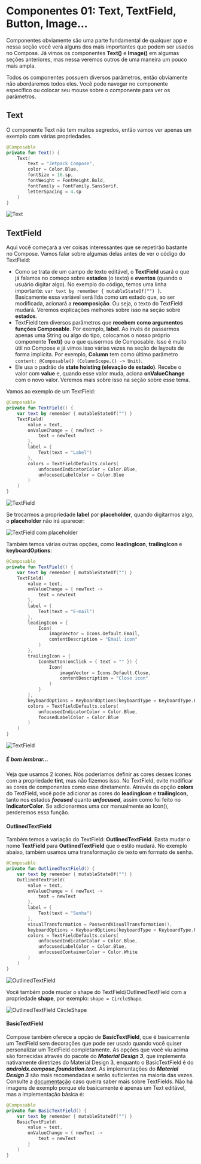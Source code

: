 # Componentes 01: Text, TextField, Button, Image...

Componentes obviamente são uma parte fundamental de qualquer app e nessa seção você verá alguns dos mais importantes que podem ser usados no Compose. Já vimos os componentes **Text()** e **Image()** em algumas seções anteriores, mas nessa veremos outros de uma maneira um pouco mais ampla.

Todos os componentes possuem diversos parâmetros, então obviamente não abordaremos todos eles. Você pode navegar no componente específico ou colocar seu mouse sobre o componente para ver os parâmetros.

## Text

O componente Text não tem muitos segredos, então vamos ver apenas um exemplo com várias propriedades.

```kotlin
@Composable
private fun Text() {
    Text(
        text = "Jetpack Compose",
        color = Color.Blue,
        fontSize = 16.sp,
        fontWeight = FontWeight.Bold,
        fontFamily = FontFamily.SansSerif,
        letterSpacing = 4.sp
    )
}
```

![Text](img-01.png)

## TextField

Aqui você começará a ver coisas interessantes que se repetirão bastante no Compose. Vamos falar sobre algumas delas antes de ver o código do TextField:

- Como se trata de um campo de texto editável, o **TextField** usará o que já falamos no começo sobre **estados** (o texto) e **eventos** (quando o usuário digitar algo). No exemplo do código, temos uma linha importante: ```var text by remember { mutableStateOf("") }```. Basicamente essa variável será lida como um estado que, ao ser modificada, acionará a **recomposição**. Ou seja, o texto do TextField mudará. Veremos explicações melhores sobre isso na seção sobre **estados**.
- TextField tem diversos parâmetros que **recebem como argumentos funções Composable**. Por exemplo, **label**. Ao invés de passarmos apenas uma String ou algo do tipo, colocamos o nosso próprio componente **Text()** ou o que quisermos de Composable. Isso é muito útil no Compose e já vimos isso várias vezes na seção de layouts de forma implícita. Por exemplo, **Column** tem como último parâmetro ```content: @Composable() (ColumnScope.() -> Unit)```.
- Ele usa o padrão de **state hoisting (elevação de estado)**. Recebe o valor com **value** e, quando esse valor muda, aciona **onValueChange** com o novo valor. Veremos mais sobre isso na seção sobre esse tema.

Vamos ao exemplo de um TextField:

```kotlin
@Composable
private fun TextField() {
    var text by remember { mutableStateOf("") }
    TextField(
        value = text,
        onValueChange = { newText ->
            text = newText
        },
        label = {
            Text(text = "Label")
        },
        colors = TextFieldDefaults.colors(
            unfocusedIndicatorColor = Color.Blue,
            unfocusedLabelColor = Color.Blue
        )
    )
}
```

![TextField](img-02.png)

Se trocarmos a propriedade **label** por **placeholder**, quando digitarmos algo, o **placeholder** não irá aparecer:

![TextField com placeholder](img-03.png)

Também temos várias outras opções, como **leadingIcon**, **trailingIcon** e **keyboardOptions**:

```kotlin
@Composable
private fun TextField() {
    var text by remember { mutableStateOf("") }
    TextField(
        value = text,
        onValueChange = { newText ->
            text = newText
        },
        label = {
            Text(text = "E-mail")
        },
        leadingIcon = {
            Icon(
                imageVector = Icons.Default.Email,
                contentDescription = "Email icon"
            )
        },
        trailingIcon = {
            IconButton(onClick = { text = "" }) {
                Icon(
                    imageVector = Icons.Default.Close,
                    contentDescription = "Close icon"
                )
            }
        },
        keyboardOptions = KeyboardOptions(keyboardType = KeyboardType.Email),
        colors = TextFieldDefaults.colors(
            unfocusedIndicatorColor = Color.Blue,
            focusedLabelColor = Color.Blue
        )
    )
}
```

![TextField](img-04.png)

##### É bom lembrar...
Veja que usamos 2 ícones. Nós poderíamos definir as cores desses ícones com a propriedade **tint**, mas não fizemos isso. No TextField, evite modificar as cores de componentes como esse diretamente. Através da opção **colors** do TextField, você pode adicionar as cores do **leadingIcon** e **trailingIcon**, tanto nos estados ***focused*** quanto ***unfocused***, assim como foi feito no **IndicatorColor**. Se adicionarmos uma cor manualmente ao Icon(), perderemos essa função.

#### OutlinedTextField

Também temos a variação do TextField: **OutlinedTextField**. Basta mudar o nome **TextField** para **OutlinedTextField** que o estilo mudará. No exemplo abaixo, também usamos uma transformação de texto em formato de senha.

```kotlin
@Composable
private fun OutlinedTextField() {
    var text by remember { mutableStateOf("") }
    OutlinedTextField(
        value = text,
        onValueChange = { newText ->
            text = newText
        },
        label = {
            Text(text = "Senha")
        },
        visualTransformation = PasswordVisualTransformation(),
        keyboardOptions = KeyboardOptions(keyboardType = KeyboardType.Password),
        colors = TextFieldDefaults.colors(
            unfocusedIndicatorColor = Color.Blue,
            unfocusedLabelColor = Color.Blue,
            unfocusedContainerColor = Color.White
        )
    )
}
```

![OutlinedTextField](img-05.png)

Você também pode mudar o shape do TextField/OutlinedTextField com a propriedade **shape**, por exemplo: ```shape = CircleShape```.

![OutlinedTextField CircleShape](img-06.png)

#### BasicTextField

Compose também oferece a opção de **BasicTextField**, que é basicamente um TextField sem decorações que pode ser usado quando você quiser personalizar um TextField completamente. As opções que você viu acima são fornecidas através do pacote do ***Material Design 3***, que implementa nativamente diretrizes do Material Design 3, enquanto o BasicTextField é do ***androidx.compose.foundation.text***. As implementações do ***Material Design 3*** são mais recomendadas e serão suficientes na maioria das vezes. Consulte a [documentação](https://developer.android.com/jetpack/compose/text/user-input) caso queira saber mais sobre TextFields. Não há imagens de exemplo porque ele basicamente é apenas um Text editável, mas a implementação básica é:

```kotlin
@Composable
private fun BasicTextField() {
    var text by remember { mutableStateOf("") }
    BasicTextField(
        value = text,
        onValueChange = { newText ->
            text = newText
        }
    )
}
```